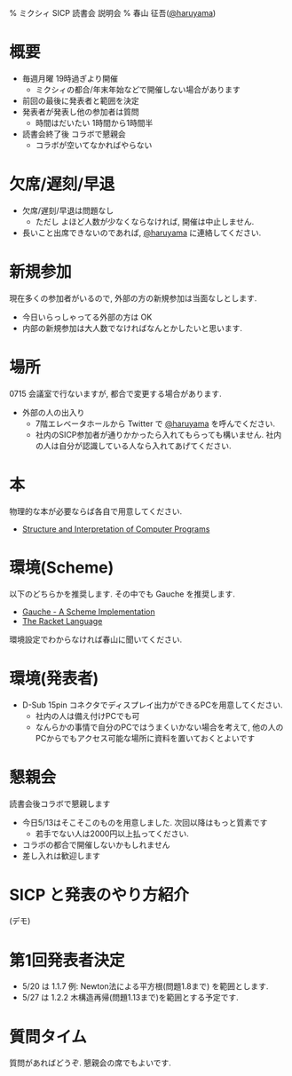 % ミクシィ SICP 読書会 説明会
% 春山 征吾([@haruyama](https://twitter.com/haruyama))

# 概要

* 毎週月曜 19時過ぎより開催
    * ミクシィの都合/年末年始などで開催しない場合があります
* 前回の最後に発表者と範囲を決定
* 発表者が発表し他の参加者は質問
    * 時間はだいたい 1時間から1時間半
* 読書会終了後 コラボで懇親会
    * コラボが空いてなかればやらない

# 欠席/遅刻/早退

* 欠席/遅刻/早退は問題なし
    * ただし よほど人数が少なくならなければ, 開催は中止しません.
* 長いこと出席できないのであれば, [@haruyama](https://twitter.com/haruyama) に連絡してください.

# 新規参加

現在多くの参加者がいるので, 外部の方の新規参加は当面なしとします.

* 今日いらっしゃってる外部の方は OK
* 内部の新規参加は大人数でなければなんとかしたいと思います.

# 場所

0715 会議室で行ないますが, 都合で変更する場合があります.

* 外部の人の出入り
    * 7階エレベータホールから Twitter で [@haruyama](https://twitter.com/haruyama) を呼んでください.
    * 社内のSICP参加者が通りかかったら入れてもらっても構いません. 社内の人は自分が認識している人なら入れてあげてください.

# 本

物理的な本が必要ならば各自で用意してください.

* [Structure and Interpretation of Computer Programs](http://mitpress.mit.edu/sicp/full-text/book/book.html)

# 環境(Scheme)

以下のどちらかを推奨します. その中でも Gauche を推奨します.

* [Gauche - A Scheme Implementation](http://practical-scheme.net/gauche/index-j.html)
* [The Racket Language](http://racket-lang.org/)

環境設定でわからなければ春山に聞いてください.

# 環境(発表者)

* D-Sub 15pin コネクタでディスプレイ出力ができるPCを用意してください.
    * 社内の人は備え付けPCでも可
    * なんらかの事情で自分のPCではうまくいかない場合を考えて, 他の人のPCからでもアクセス可能な場所に資料を置いておくとよいです

# 懇親会

読書会後コラボで懇親します

* 今日5/13はそこそこのものを用意しました. 次回以降はもっと質素です
    * 若手でない人は2000円以上払ってください.
* コラボの都合で開催しないかもしれません
* 差し入れは歓迎します

# SICP と発表のやり方紹介

(デモ)

# 第1回発表者決定

* 5/20 は 1.1.7 例: Newton法による平方根(問題1.8まで) を範囲とします.
* 5/27 は 1.2.2 木構造再帰(問題1.13まで)を範囲とする予定です.

# 質問タイム

質問があればどうぞ. 懇親会の席でもよいです.
